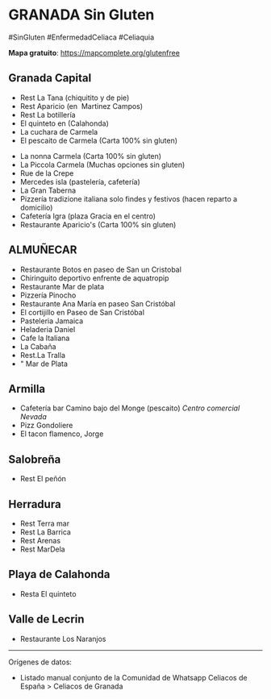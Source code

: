 # GRANADA Sin Gluten
#SinGluten #EnfermedadCeliaca #Celiaquia 

**Mapa gratuito**: https://mapcomplete.org/glutenfree

## Granada Capital
- Rest La Tana (chiquitito y de pie)
- Rest Aparicio (en  Martinez Campos)
- Rest La botillería 
- El quinteto en (Calahonda)
- La cuchara de Carmela
- El pescaito de Carmela (Carta 100% sin gluten)
* La nonna Carmela (Carta 100% sin gluten)
* La Piccola Carmela (Muchas opciones sin gluten)
* Rue de la Crepe
* Mercedes isla (pastelería, cafetería)
* La Gran Taberna
* Pizzería tradizione italiana solo findes y festivos (hacen reparto a domicilio)
* Cafetería Igra (plaza Gracia en el centro)
* Restaurante Aparicio's (Carta 100% sin gluten)

## ALMUÑECAR
- Restaurante Botos en paseo de San un Cristobal
- Chiringuito deportivo enfrente de aquatropip
- Restaurante  Mar de plata
- Pizzería Pinocho
- Restaurante Ana María en paseo San Cristóbal
- El cortijillo en Paseo de San Cristóbal
- Pasteleria Jamaica
- Heladeria Daniel
- Cafe la Italiana
- La Cabaña
- Rest.La Tralla
- " Mar de Plata
## Armilla
- Cafetería bar Camino bajo del Monge (pescaito)
*Centro comercial Nevada*
- Pizz Gondoliere
- El tacon flamenco, Jorge

## Salobreña
- Rest El peñón

## Herradura
- Rest Terra mar
- Rest La Barrica
- Rest Arenas
- Rest MarDela 

## Playa de Calahonda
 - Resta El quinteto 

## Valle de Lecrin
- Restaurante Los Naranjos

___
Orígenes de datos:
- Listado manual conjunto de la Comunidad de Whatsapp Celiacos de España > Celiacos de Granada